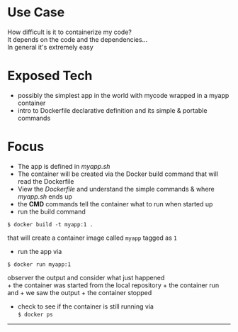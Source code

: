 # Use Case
How difficult is it to containerize my code?  
It depends on the code and the dependencies...  
In general it's extremely easy

# Exposed Tech
+ possibly the simplest app in the world with mycode wrapped in a myapp container
+ intro to Dockerfile declarative definition and its simple & portable commands

# Focus
+ The app is defined in *myapp.sh*
+ The container will be created via the Docker build command that will read the Dockerfile
+ View the *Dockerfile* and understand the simple commands & where *myapp.sh* ends up
+ the **CMD** commands tell the container what to run when started up
+ run the build command  
```
$ docker build -t myapp:1 .
```  
that will create a container image called ```myapp``` tagged as ```1```
+ run the app via  
```
$ docker run myapp:1
```  
observer the output and consider what just happened  
	+ the container was started from the local repository
	+ the container run and
	+ we saw the output
	+ the container stopped  
+ check to see if the container is still running via  
```$ docker ps ```  

---


